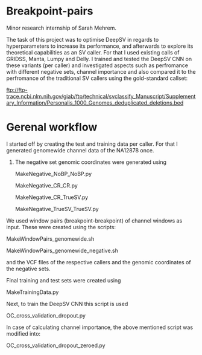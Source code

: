 # Breakpoint-pairs
Minor research internship of Sarah Mehrem.

The task of this project was to optimise DeepSV in regards to hyperparameters to increase its performance, and afterwards to explore its theoretical capabilities as an SV caller.
For that I used existing calls of GRIDSS, Manta, Lumpy and Delly. I trained and tested the DeepSV CNN on these variants (per caller) and investigated aspects such as perfromance with different
negative sets, channel importance and also compared it to the perfromance of the traditional SV callers using the gold-standard callset:

ftp://ftp-trace.ncbi.nlm.nih.gov/giab/ftp/technical/svclassify_Manuscript/Supplementary_Information/Personalis_1000_Genomes_deduplicated_deletions.bed



# Gerenal workflow

I started off by creating the test and training data per caller. For that I generated genomewide channel data of the NA12878 once.


1. The negative set genomic coordinates were generated using

   MakeNegative_NoBP_NoBP.py

   MakeNegative_CR_CR.py

   MakeNegative_CR_TrueSV.py

   MakeNegative_TrueSV_TrueSV.py


We used window pairs (breakpoint-breakpoint) of channel windows as input. These were created using the scripts:

MakeWindowPairs_genomewide.sh

MakeWindowPairs_genomewide_negative.sh	

and the VCF files of the respective callers and the genomic coordinates of the negative sets.


Final training and test sets were created using

MakeTrainingData.py


Next, to train the DeepSV CNN this script is used

OC_cross_validation_dropout.py

In case of calculating channel importance, the above mentioned script was modified into:

OC_cross_validation_dropout_zeroed.py



